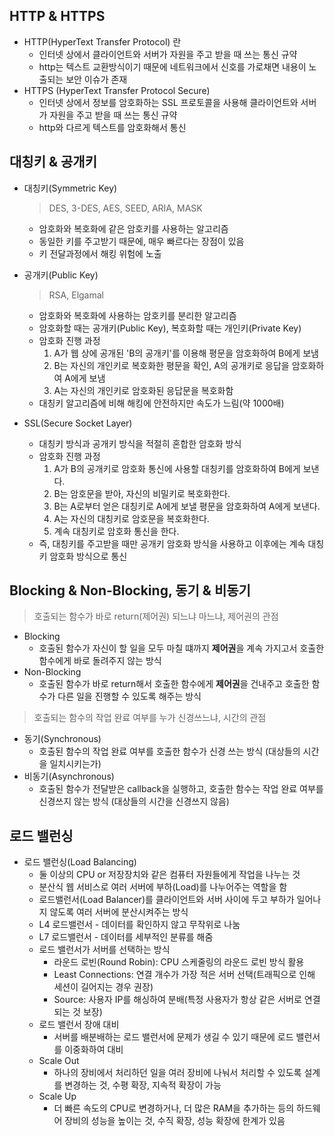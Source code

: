 ## HTTP & HTTPS
- HTTP(HyperText Transfer Protocol) 란
    - 인터넷 상에서 클라이언트와 서버가 자원을 주고 받을 때 쓰는 통신 규약
    - http는 텍스트 교환방식이기 때문에 네트워크에서 신호를 가로채면 내용이 노출되는 보안 이슈가 존재
- HTTPS (HyperText Transfer Protocol Secure)
    - 인터넷 상에서 정보를 암호화하는 SSL 프로토콜을 사용해 클라이언트와 서버가 자원을 주고 받을 때 쓰는 통신 규약
    - http와 다르게 텍스트를 암호화해서 통신
## 대칭키 & 공개키
- 대칭키(Symmetric Key)

    > DES, 3-DES, AES, SEED, ARIA, MASK

    - 암호화와 복호화에 같은 암호키를 사용하는 알고리즘
    - 동일한 키를 주고받기 때문에, 매우 빠르다는 장점이 있음
    - 키 전달과정에서 해킹 위험에 노출
- 공개키(Public Key)

    > RSA, Elgamal

    - 암호화와 복호화에 사용하는 암호키를 분리한 알고리즘
    - 암호화할 때는 공개키(Public Key), 복호화할 때는 개인키(Private Key)
    - 암호화 진행 과정
        1. A가 웹 상에 공개된 'B의 공개키'를 이용해 평문을 암호화하여 B에게 보냄
        2. B는 자신의 개인키로 복호화한 평문을 확인, A의 공개키로 응답을 암호화하여 A에게 보냄
        3. A는 자신의 개인키로 암호화된 응답문을 복호화함
    - 대칭키 알고리즘에 비해 해킹에 안전하지만 속도가 느림(약 1000배)
- SSL(Secure Socket Layer)
    - 대칭키 방식과  공개키 방식을 적절히 혼합한 암호화 방식
    - 암호화 진행 과정
        1. A가 B의 공개키로 암호화 통신에 사용할 대칭키를 암호화하여 B에게 보낸다.
        2. B는 암호문을 받아, 자신의 비밀키로 복호화한다.
        3. B는 A로부터 얻은 대칭키로 A에게 보낼 평문을 암호화하여 A에게 보낸다.
        4. A는 자신의 대칭키로 암호문을 복호화한다.
        5. 계속 대칭키로 암호화 통신을 한다.
    - 즉, 대칭키를 주고받을 때만 공개키 암호화 방식을 사용하고 이후에는 계속 대칭키 암호화 방식으로 통신

## Blocking & Non-Blocking, 동기 & 비동기

> 호출되는 함수가 바로 return(제어권) 되느냐 마느냐, 제어권의 관점

- Blocking
    - 호출된 함수가 자신이 할 일을 모두 마칠 떄까지 **제어권**을 계속 가지고서 호출한 함수에게 바로 돌려주지 않는 방식
- Non-Blocking
    - 호출된 함수가 바로 return해서 호출한 함수에게 **제어권**을 건내주고 호출한 함수가 다른 일을 진행할 수 있도록 해주는 방식

> 호출되는 함수의 작업 완료 여부를 누가 신경쓰느냐, 시간의 관점

- 동기(Synchronous)
    - 호출된 함수의 작업 완료 여부를 호출한 함수가 신경 쓰는 방식 (대상들의 시간을 일치시키는가)
- 비동기(Asynchronous)
    - 호출된 함수가 전달받은 callback을 실행하고, 호출한 함수는 작업 완료 여부를 신경쓰지 않는 방식 (대상들의 시간을 신경쓰지 않음)

## 로드 밸런싱
- 로드 밸런싱(Load Balancing)
    - 둘 이상의 CPU or 저장장치와 같은 컴퓨터 자원들에게 작업을 나누는 것
    - 분산식 웹 서비스로 여러 서버에 부하(Load)를 나누어주는 역할을 함
    - 로드밸런서(Load Balancer)를 클라이언트와 서버 사이에 두고 부하가 일어나지 않도록 여러 서버에 분산시켜주는 방식
    - L4 로드밸런서 - 데이터를 확인하지 않고 무작위로 나눔
    - L7 로드밸런서 - 데이터를 세부적인 분류를 해줌
    - 로드 밸런서가 서버를 선택하는 방식
        - 라운드 로빈(Round Robin): CPU 스케줄링의 라운드 로빈 방식 활용
        - Least Connections: 연결 개수가 가장 적은 서버 선택(트래픽으로 인해 세션이 길어지는 경우 권장)
        - Source: 사용자 IP를 해싱하여 분배(특정 사용자가 항상 같은 서버로 연결되는 것 보장)
    - 로드 밸런서 장애 대비
        - 서버를 배분배하는 로드 밸런서에 문제가 생길 수 있기 때문에 로드 밸런서를 이중화하여 대비
    - Scale Out
        - 하나의 장비에서 처리하던 일을 여러 장비에 나눠서 처리할 수 있도록 설계를 변경하는 것, 수평 확장, 지속적 확장이 가능
    - Scale Up
        - 더 빠른 속도의 CPU로 변경하거나, 더 많은 RAM을 추가하는 등의 하드웨어 장비의 성능을 높이는 것, 수직 확장, 성능 확장에 한계가 있음